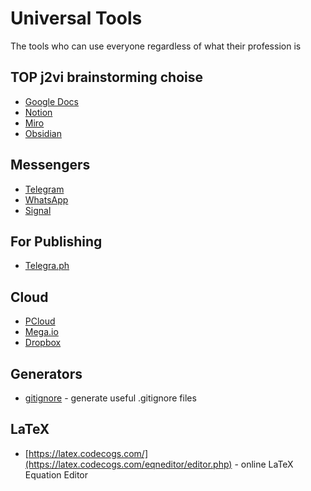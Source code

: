 # Universal Tools

The tools who can use everyone regardless of what their profession is

## TOP j2vi brainstorming choise

- [Google Docs](https://docs.google.com/)
- [Notion](https://www.notion.so/)
- [Miro](https://www.miro.com/)
- [Obsidian](https://www.obsidian.md)

## Messengers

- [Telegram](https://www.telegram.org)
- [WhatsApp](https://www.whatsapp.com/)
- [Signal](https://signal.org/)

## For Publishing

- [Telegra.ph](https://telegra.ph/)

## Cloud

- [PCloud](https://www.pcloud.com/)
- [Mega.io](https://mega.io/)
- [Dropbox](https://www.dropbox.com/)

## Generators

- [gitignore](https://www.toptal.com/developers/gitignore) - generate useful .gitignore files

## LaTeX

- [https://latex.codecogs.com/](https://latex.codecogs.com/eqneditor/editor.php) - online LaTeX Equation Editor
